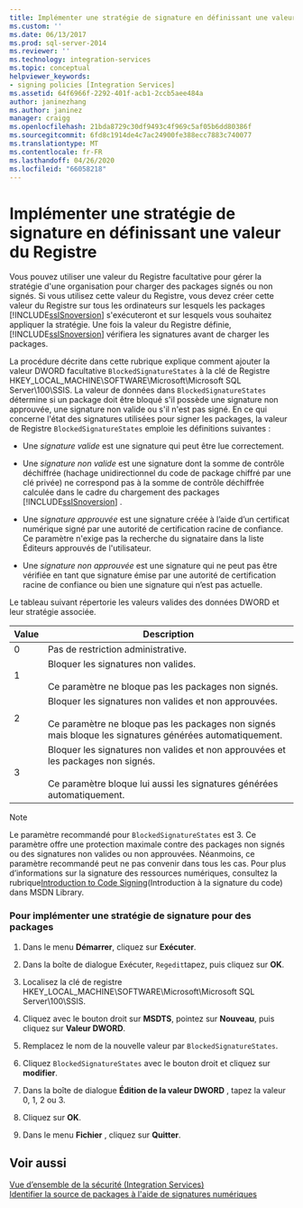```yaml
---
title: Implémenter une stratégie de signature en définissant une valeur de Registre | Microsoft Docs
ms.custom: ''
ms.date: 06/13/2017
ms.prod: sql-server-2014
ms.reviewer: ''
ms.technology: integration-services
ms.topic: conceptual
helpviewer_keywords:
- signing policies [Integration Services]
ms.assetid: 64f6966f-2292-401f-acb1-2ccb5aee484a
author: janinezhang
ms.author: janinez
manager: craigg
ms.openlocfilehash: 21bda8729c30df9493c4f969c5af05b6dd80386f
ms.sourcegitcommit: 6fd8c1914de4c7ac24900fe388ecc7883c740077
ms.translationtype: MT
ms.contentlocale: fr-FR
ms.lasthandoff: 04/26/2020
ms.locfileid: "66058218"
---
```

# <a name="implement-a-signing-policy-by-setting-a-registry-value"></a>Implémenter une stratégie de signature en définissant une valeur du Registre
  Vous pouvez utiliser une valeur du Registre facultative pour gérer la stratégie d'une organisation pour charger des packages signés ou non signés. Si vous utilisez cette valeur du Registre, vous devez créer cette valeur du Registre sur tous les ordinateurs sur lesquels les packages [!INCLUDE[ssISnoversion](../includes/ssisnoversion-md.md)] s'exécuteront et sur lesquels vous souhaitez appliquer la stratégie. Une fois la valeur du Registre définie, [!INCLUDE[ssISnoversion](../includes/ssisnoversion-md.md)] vérifiera les signatures avant de charger les packages.  
  
 La procédure décrite dans cette rubrique explique comment ajouter la valeur DWORD facultative `BlockedSignatureStates` à la clé de Registre HKEY_LOCAL_MACHINE\SOFTWARE\Microsoft\Microsoft SQL Server\100\SSIS. La valeur de données dans `BlockedSignatureStates` détermine si un package doit être bloqué s'il possède une signature non approuvée, une signature non valide ou s'il n'est pas signé. En ce qui concerne l'état des signatures utilisées pour signer les packages, la valeur de Registre `BlockedSignatureStates` emploie les définitions suivantes :  
  
-   Une *signature valide* est une signature qui peut être lue correctement.  
  
-   Une *signature non valide* est une signature dont la somme de contrôle déchiffrée (hachage unidirectionnel du code de package chiffré par une clé privée) ne correspond pas à la somme de contrôle déchiffrée calculée dans le cadre du chargement des packages [!INCLUDE[ssISnoversion](../includes/ssisnoversion-md.md)] .  
  
-   Une *signature approuvée* est une signature créée à l’aide d’un certificat numérique signé par une autorité de certification racine de confiance. Ce paramètre n'exige pas la recherche du signataire dans la liste Éditeurs approuvés de l'utilisateur.  
  
-   Une *signature non approuvée* est une signature qui ne peut pas être vérifiée en tant que signature émise par une autorité de certification racine de confiance ou bien une signature qui n’est pas actuelle.  
  
 Le tableau suivant répertorie les valeurs valides des données DWORD et leur stratégie associée.  
  
|Value|Description|  
|-----------|-----------------|  
|0|Pas de restriction administrative.|  
|1|Bloquer les signatures non valides.<br /><br /> Ce paramètre ne bloque pas les packages non signés.|  
|2|Bloquer les signatures non valides et non approuvées.<br /><br /> Ce paramètre ne bloque pas les packages non signés mais bloque les signatures générées automatiquement.|  
|3|Bloquer les signatures non valides et non approuvées et les packages non signés.<br /><br /> Ce paramètre bloque lui aussi les signatures générées automatiquement.|  
  
> [!NOTE]  
>  Le paramètre recommandé pour `BlockedSignatureStates` est 3. Ce paramètre offre une protection maximale contre des packages non signés ou des signatures non valides ou non approuvées. Néanmoins, ce paramètre recommandé peut ne pas convenir dans tous les cas. Pour plus d’informations sur la signature des ressources numériques, consultez la rubrique[Introduction to Code Signing](https://go.microsoft.com/fwlink/?LinkId=51414)(Introduction à la signature du code) dans MSDN Library.  
  
### <a name="to-implement-a-signing-policy-for-packages"></a>Pour implémenter une stratégie de signature pour des packages  
  
1.  Dans le menu **Démarrer**, cliquez sur **Exécuter**.  
  
2.  Dans la boîte de dialogue Exécuter, `Regedit`tapez, puis cliquez sur **OK**.  
  
3.  Localisez la clé de registre HKEY_LOCAL_MACHINE\SOFTWARE\Microsoft\Microsoft SQL Server\100\SSIS.  
  
4.  Cliquez avec le bouton droit sur **MSDTS**, pointez sur **Nouveau**, puis cliquez sur **Valeur DWORD**.  
  
5.  Remplacez le nom de la nouvelle valeur par `BlockedSignatureStates`.  
  
6.  Cliquez `BlockedSignatureStates` avec le bouton droit et cliquez sur **modifier**.  
  
7.  Dans la boîte de dialogue **Édition de la valeur DWORD** , tapez la valeur 0, 1, 2 ou 3.  
  
8.  Cliquez sur **OK**.  
  
9. Dans le menu **Fichier** , cliquez sur **Quitter**.  
  
## <a name="see-also"></a>Voir aussi  
 [Vue d’ensemble de la sécurité &#40;Integration Services&#41;](security/security-overview-integration-services.md)   
 [Identifier la source de packages à l'aide de signatures numériques](security/identify-the-source-of-packages-with-digital-signatures.md)  
  
  
